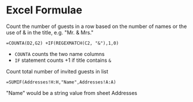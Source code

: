 Excel Formulae
==============


Count the number of guests in a row based on the number of names or the use of & in the title, e.g. "Mr. & Mrs."

	=COUNTA(D2,G2) +IF(REGEXMATCH(C2, "&"),1,0)
    
- `COUNTA` counts the two name columns
- `IF` statement counts +1 if title contains `&`

Count total number of invited guests in list 

	=SUMIF(Addresses!H:H,"Name",Addresses!A:A)
    
"Name" would be a string value from sheet Addresses